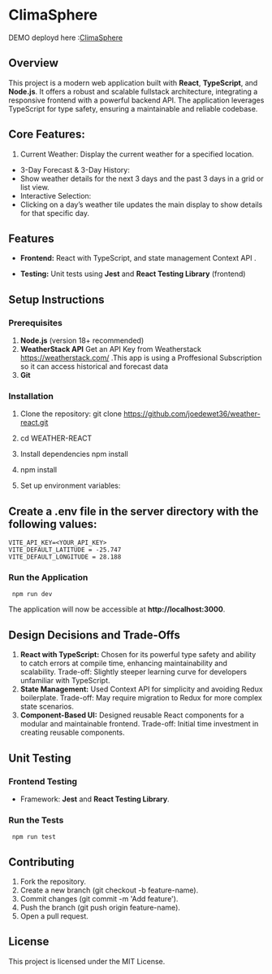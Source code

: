 # ClimaSphere
DEMO deployd here :[ClimaSphere](#https://clima-sphere.netlify.app) 
## Overview

This project is a modern web application built with **React**, **TypeScript**, and **Node.js**. It offers a robust and scalable fullstack architecture, integrating a responsive frontend with a powerful backend API. The application leverages TypeScript for type safety, ensuring a maintainable and reliable codebase.
## Core Features:
1. Current Weather:
   Display the current weather for a specified location.
* 3-Day Forecast & 3-Day History:
* Show weather details for the next 3 days and the past 3 days in a grid or list view.
* Interactive Selection:
* Clicking on a day’s weather tile updates the main display to show details for that specific day.
## Features

*   **Frontend:** React with TypeScript, and state management Context API .

*   **Testing:** Unit tests using **Jest** and **React Testing Library** (frontend) 

## Setup Instructions

### Prerequisites

1.  **Node.js** (version 18+ recommended)
2.  **WeatherStack API**
    Get an API Key from Weatherstack https://weatherstack.com/ .This app is using a Proffesional Subscription so it can access historical and forecast data 
3.  **Git**

### Installation

1.  Clone the repository:
          git clone https://github.com/joedewet36/weather-react.git
2.  cd WEATHER-REACT
3.  Install dependencies
        npm install

14.  npm install
15.  Set up environment variables:  
## Create a .env file in the server directory with the following values:
    VITE_API_KEY=<YOUR_API_KEY>
    VITE_DEFAULT_LATITUDE = -25.747
    VITE_DEFAULT_LONGITUDE = 28.188
### Run the Application
     npm run dev

The application will now be accessible at **http://localhost:3000**.

## Design Decisions and Trade-Offs

1.  **React with TypeScript:** Chosen for its powerful type safety and ability to catch errors at compile time, enhancing maintainability and scalability. Trade-off: Slightly steeper learning curve for developers unfamiliar with TypeScript.
2.  **State Management:** Used Context API for simplicity and avoiding Redux boilerplate. Trade-off: May require migration to Redux for more complex state scenarios.
3.  **Component-Based UI:** Designed reusable React components for a modular and maintainable frontend. Trade-off: Initial time investment in creating reusable components.

## Unit Testing

### Frontend Testing

*   Framework: **Jest** and **React Testing Library**.
### Run the Tests
     npm run test
     

## Contributing

1.  Fork the repository.
2.  Create a new branch (git checkout -b feature-name).
3.  Commit changes (git commit -m 'Add feature').
4.  Push the branch (git push origin feature-name).
5.  Open a pull request.

## License

This project is licensed under the MIT License.